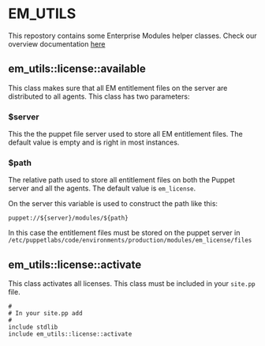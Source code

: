 # EM_UTILS

This repostory contains some Enterprise Modules helper classes. Check our overview documentation [here](https://github.com/enterprisemodules/em_utils/blob/master/documentation/entitlements.md)


## em_utils::license::available

This class makes sure that all EM entitlement files on the server are distributed to all agents. This class has two parameters:

### $server

This the the puppet file server used to store all EM entitlement files. The default value is empty and is right in most instances. 

### $path

The relative path used to store all entitlement files on both the Puppet server and all the agents. The 
default value is `em_license`.

On the server this variable is used to construct the path like this:

```puppet
puppet://${server}/modules/${path}
```

In this case the entitlement files must be stored on the puppet server in `/etc/puppetlabs/code/environments/production/modules/em_license/files`


## em_utils::license::activate

This class activates all licenses. This class must be included in your `site.pp` file.

```puppet
#
# In your site.pp add
#
include stdlib
include em_utils::license::activate
```

